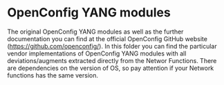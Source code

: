 # OpenConfig YANG modules

The original OpenConfig YANG modules as well as the further documentation you can find at the official OpenConfig GitHub website (https://github.com/openconfig/). In this folder you can find the particular vendor implementations of OpenConfig YANG modules with all deviations/augments extracted directly from the Networ Functions. There are dependencies on the version of OS, so pay attention if your Network functions has the same version.
